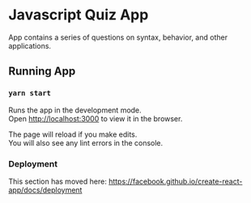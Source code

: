 # Javascript Quiz App

App contains a series of questions on syntax, behavior, and other applications.

## Running App

### `yarn start`

Runs the app in the development mode.<br />
Open [http://localhost:3000](http://localhost:3000) to view it in the browser.

The page will reload if you make edits.<br />
You will also see any lint errors in the console.

### Deployment

This section has moved here: https://facebook.github.io/create-react-app/docs/deployment
